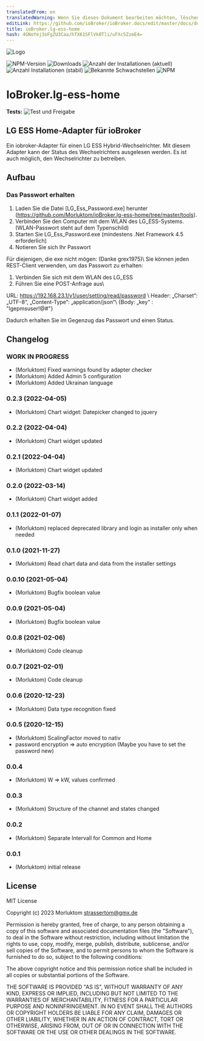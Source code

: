 ```yaml
---
translatedFrom: en
translatedWarning: Wenn Sie dieses Dokument bearbeiten möchten, löschen Sie bitte das Feld "translationsFrom". Andernfalls wird dieses Dokument automatisch erneut übersetzt
editLink: https://github.com/ioBroker/ioBroker.docs/edit/master/docs/de/adapterref/iobroker.lg-ess-home/README.md
title: ioBroker.lg-ess-home
hash: 4GNoYej3oFgZU3Caa/hTX61SFlVk0Tli/uFXc5ZzeE4=
---
```

![Logo](../../../en/adapterref/iobroker.lg-ess-home/admin/lg-ess-home.png)

![NPM-Version](http://img.shields.io/npm/v/iobroker.lg-ess-home.svg)
![Downloads](https://img.shields.io/npm/dm/iobroker.lg-ess-home.svg)
![Anzahl der Installationen (aktuell)](http://iobroker.live/badges/lg-ess-home-installed.svg)
![Anzahl Installationen (stabil)](http://iobroker.live/badges/lg-ess-home-stable.svg)
![Bekannte Schwachstellen](https://snyk.io/test/github/Morluktom/ioBroker.lg-ess-home/badge.svg)
![NPM](https://nodei.co/npm/iobroker.lg-ess-home.png?downloads=true)

# IoBroker.lg-ess-home
**Tests:** ![Test und Freigabe](https://github.com/Morluktom/ioBroker.lg-ess-home/workflows/Test%20and%20Release/badge.svg)

## LG ESS Home-Adapter für ioBroker
Ein iobroker-Adapter für einen LG ESS Hybrid-Wechselrichter. Mit diesem Adapter kann der Status des Wechselrichters ausgelesen werden. Es ist auch möglich, den Wechselrichter zu betreiben.

## Aufbau
### Das Passwort erhalten
1. Laden Sie die Datei [LG_Ess_Password.exe] herunter (https://github.com/Morluktom/ioBroker.lg-ess-home/tree/master/tools).
1. Verbinden Sie den Computer mit dem WLAN des LG_ESS-Systems. (WLAN-Passwort steht auf dem Typenschild)
1. Starten Sie LG_Ess_Password.exe (mindestens .Net Framework 4.5 erforderlich)
1. Notieren Sie sich Ihr Passwort

Für diejenigen, die exe nicht mögen: (Danke grex1975)\ Sie können jeden REST-Client verwenden, um das Passwort zu erhalten:

1. Verbinden Sie sich mit dem WLAN des LG_ESS
1. Führen Sie eine POST-Anfrage aus\

URL: https://192.168.23.1/v1/user/setting/read/password \ Header: „Charset“: „UTF-8“, „Content-Type“: „application/json“\ {Body: „key“ : "lgepmsuser!@#"}

Dadurch erhalten Sie im Gegenzug das Passwort und einen Status.

## Changelog
<!--
    Placeholder for the next version (at the beginning of the line):
    ### **WORK IN PROGRESS**
-->
### **WORK IN PROGRESS**
* (Morluktom) Fixed warnings found by adapter checker
* (Morluktom) Added Admin 5 configuration
* (Morluktom) Added Ukrainan language

### 0.2.3 (2022-04-05)
* (Morluktom) Chart widget: Datepicker changed to jquery

### 0.2.2 (2022-04-04)
* (Morluktom) Chart widget updated

### 0.2.1 (2022-04-04)
* (Morluktom) Chart widget updated

### 0.2.0 (2022-03-14)
* (Morluktom) Chart widget added

### 0.1.1 (2022-01-07)
* (Morluktom) replaced deprecated library and login as installer only when needed

### 0.1.0 (2021-11-27)
* (Morluktom) Read chart data and data from the installer settings

### 0.0.10 (2021-05-04)
* (Morluktom) Bugfix boolean value

### 0.0.9 (2021-05-04)
* (Morluktom) Bugfix boolean value

### 0.0.8 (2021-02-06)
* (Morluktom) Code cleanup

### 0.0.7 (2021-02-01)
* (Morluktom) Code cleanup

### 0.0.6 (2020-12-23)
* (Morluktom) Data type recognition fixed

### 0.0.5 (2020-12-15)
* (Morluktom) ScalingFactor moved to nativ
* password encryption => auto encryption (Maybe you have to set the password new)

### 0.0.4
* (Morluktom) W => kW, values confirmed

### 0.0.3
* (Morluktom) Structure of the channel and states changed

### 0.0.2
* (Morluktom) Separate Intervall for Common and Home

### 0.0.1
* (Morluktom) initial release

## License
MIT License

Copyright (c) 2023 Morluktom <strassertom@gmx.de>

Permission is hereby granted, free of charge, to any person obtaining a copy
of this software and associated documentation files (the "Software"), to deal
in the Software without restriction, including without limitation the rights
to use, copy, modify, merge, publish, distribute, sublicense, and/or sell
copies of the Software, and to permit persons to whom the Software is
furnished to do so, subject to the following conditions:

The above copyright notice and this permission notice shall be included in all
copies or substantial portions of the Software.

THE SOFTWARE IS PROVIDED "AS IS", WITHOUT WARRANTY OF ANY KIND, EXPRESS OR
IMPLIED, INCLUDING BUT NOT LIMITED TO THE WARRANTIES OF MERCHANTABILITY,
FITNESS FOR A PARTICULAR PURPOSE AND NONINFRINGEMENT. IN NO EVENT SHALL THE
AUTHORS OR COPYRIGHT HOLDERS BE LIABLE FOR ANY CLAIM, DAMAGES OR OTHER
LIABILITY, WHETHER IN AN ACTION OF CONTRACT, TORT OR OTHERWISE, ARISING FROM,
OUT OF OR IN CONNECTION WITH THE SOFTWARE OR THE USE OR OTHER DEALINGS IN THE
SOFTWARE.